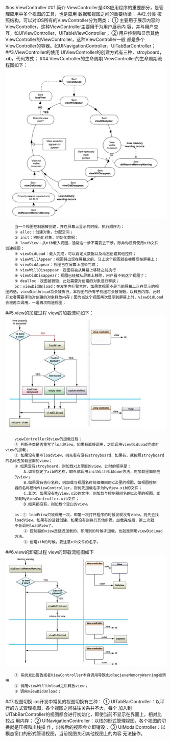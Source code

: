 #ios ViewController
##1.简介
        ViewController是iOS应用程序的重要部分，是管理应用中多个视图的工具，也是应用
    数据和视图之间的重要桥梁；
##2.分类
        按照结构，可以对iOS所有的ViewController分为两类：
        ① 主要用于展示内容的ViewController，这种ViewController主要用于为用户展示内
    容，并与用户交互，如UIViewController，UITableViewController；
        ② 用户控制和显示其他ViewController的ViewController，这种ViewController一般
    都是多个ViewController的容器。如UINavigationController，UITabBarController；
##3.ViewController的使用
        UIViewController的创建方式有三种，stroyboard，xib，代码方式；
##4.ViewController的生命周期
        ViewController的生命周期流程图如下：
![ViewController的生命周期](viewController.png)

        当一个视图控制器被创建，并在屏幕上显示的时候，执行顺序为：
        ① alloc：创建对象，分配空间；
        ② init：初始化对象，初始化数据；
        ③ loadView：从nib载入视图，通常这一步不需要去干涉，除非你没有使用xib文件
    创建视图；
        ④ viewDidLoad：载入完成，可以自定义数据以及动态创建其他控件；
        ⑤ viewWillAppear：视图将出现在屏幕之前，马上这个视图就会被展现在屏幕上；
        ⑥ viewDidAppear：视图已在屏幕上渲染完成；
        ⑦ viewWillDisappear：视图将被从屏幕上移除之前执行
        ⑧ viewDidDisappear：视图已经被从屏幕上移除，用户看不到这个视图了；
        ⑨ dealloc：视图被销毁，此处需要对创建的对象进行释放；
        ps：viewDidUnload：在发生内存警告时，如果本视图不是当前屏幕上正在显示的视
    图的话，viewDidUnload将会被执行，本视图的所有子视图将会被销毁，以释放内存，此时
    开发者需要手动对创建的对象释放内存；因为当这个视图再次显示到屏幕上时，viewDidLoad
    会被再次调用，一遍再次构造视图；
##5.view的加载过程
        view的加载流程如下：
![view的加载流程](loadView.png)

        viewController对view的加载过程：
        ① 判断子类是否重写了loadView，如果有直接调用，之后调用viewDidLoad完成对
    view的加载；
        ② 如果没有重写loadView，则先看有没有stroyboard，如果有，就按照stroyboard
    的名称去加载里面的view；
        ③ 如果没有stroyboard，则加载xib里面的view，此时的顺序是：
            A.如果指定了xib的名称，即外部调用initWithNibName方法，则加载里面响应
        的view；
            B.如果没有执行名称，则加载与视图名称前缀相同的xib里的视图，如视图控制
        器的名称是MyViewController，则优先加载名字为MyView.xib的文件；
            C.其次，如果没有MyView.xib的文件，则加载与控制器同名的xib里的视图，即
        加载MyViewController.xib文件；
            D.如果都没有，则加载个空白的view。
        
        ps：① loadView只被调用一次，即第一次打开程序的时候发现没有view，则先去找
        loadView，如果有的话就创建，如果没有则执行其他步骤。加载完成后，第二次就
        不会调用loadView了。
            ② 控制器的view是延迟加载的，即用到的时候才加载，也就是调用viewDidLoad
        方法。
            ③ 创建xib的时候，要注意xib文件的名字。
##6.view的卸载过程
        view的卸载流程图如下
![view的卸载](unloadView.png)

        ① 系统发出警告或者ViewController本身调用导致didRecieveMemoryWarning被调用
        ② 调用viewWillUnload之后释放view；
        ③ 调用viewDidUnload；
##7.视图切换
        ios开发中常见的视图切换有三种：
        ① UITabBarController：以平行的方式管理视图，各个视图之间往往关系并不大，每个
    加入到UITabBarController的视图都会进行初始化，即使当前不显示在界面上，相对比较占
    用内存；
        ② UINavigationController：以栈的形式管理视图，各个视图的切换就是压榨和出栈操
    作，出栈后的视图会立即销毁；
        ③ UIModalController：以模态窗口的形式管理视图，当前视图关闭其他视图上的内容
    无法操作。
